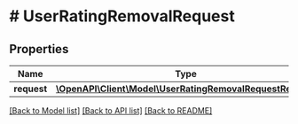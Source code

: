 # # UserRatingRemovalRequest

## Properties

Name | Type | Description | Notes
------------ | ------------- | ------------- | -------------
**request** | [**\OpenAPI\Client\Model\UserRatingRemovalRequestRequest**](UserRatingRemovalRequestRequest.md) |  |

[[Back to Model list]](../../README.md#models) [[Back to API list]](../../README.md#endpoints) [[Back to README]](../../README.md)
